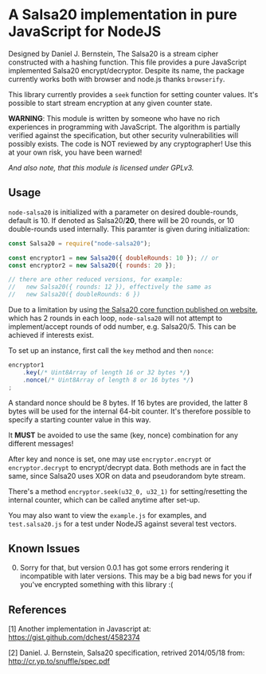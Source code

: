A Salsa20 implementation in pure JavaScript for NodeJS
======================================================

Designed by Daniel J. Bernstein, The Salsa20 is a stream cipher constructed
with a hashing function. This file provides a pure JavaScript implemented
Salsa20 encrypt/decryptor. Despite its name, the package currently works both
with browser and node.js thanks `browserify`.

This library currently provides a `seek` function for setting counter values.
It's possible to start stream encryption at any given counter state.

**WARNING**: This module is written by someone who have no rich experiences in
programming with JavaScript. The algorithm is partially verified against the
specification, but other security vulnerabilities will possibly exists. The
code is NOT reviewed by any cryptographer! Use this at your own risk, you have
been warned!

_And also note, that this module is licensed under GPLv3._


Usage
-----

`node-salsa20` is initialized with a parameter on desired double-rounds,
default is 10. If denoted as Salsa20/**20**, there will be 20 rounds, or 10
double-rounds used internally. This paramter is given during initialization:

```javascript
const Salsa20 = require("node-salsa20");

const encryptor1 = new Salsa20({ doubleRounds: 10 }); // or
const encryptor2 = new Salsa20({ rounds: 20 });

// there are other reduced versions, for example:
//   new Salsa20({ rounds: 12 }), effectively the same as 
//   new Salsa20({ doubleRounds: 6 })
```

Due to a limitation by using [the Salsa20 core function published on website](https://cr.yp.to/salsa20.html),
which has 2 rounds in each loop, `node-salsa20` will not attempt to
implement/accept rounds of odd number, e.g. Salsa20/5. This can be achieved if
interests exist.

To set up an instance, first call the `key` method and then `nonce`:

```javascript
encryptor1
    .key(/* Uint8Array of length 16 or 32 bytes */)
    .nonce(/* Uint8Array of length 8 or 16 bytes */)
;
```

A standard nonce should be 8 bytes. If 16 bytes are provided, the latter 8
bytes will be used for the internal 64-bit counter. It's therefore possible to
specify a starting counter value in this way.

It **MUST** be avoided to use the same (key, nonce) combination for any
different messages!

After key and nonce is set, one may use `encryptor.encrypt` or
`encryptor.decrypt` to encrypt/decrypt data. Both methods are in fact the same,
since Salsa20 uses XOR on data and pseudorandom byte stream.

There's a method `encryptor.seek(u32_0, u32_1)` for setting/resetting the
internal counter, which can be called anytime after set-up.

You may also want to view the `example.js` for examples, and `test.salsa20.js`
for a test under NodeJS against several test vectors.



Known Issues
------------
0. Sorry for that, but version 0.0.1 has got some errors rendering it
   incompatible with later versions. This may be a big bad news for you if
   you've encrypted something with this library :(


References
----------
[1] Another implementation in Javascript at:
     https://gist.github.com/dchest/4582374

[2] Daniel. J. Bernstein, Salsa20 specification, retrived 2014/05/18 from:
     http://cr.yp.to/snuffle/spec.pdf
